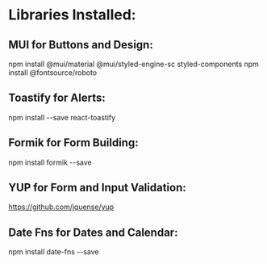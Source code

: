 # Libraries Installed:
## MUI for Buttons and Design:
npm install @mui/material @mui/styled-engine-sc styled-components
npm install @fontsource/roboto
## Toastify for Alerts:
npm install --save react-toastify
## Formik for Form Building:
npm install formik --save
## YUP for Form and Input Validation:
https://github.com/jquense/yup
## Date Fns for Dates and Calendar:
npm install date-fns --save
